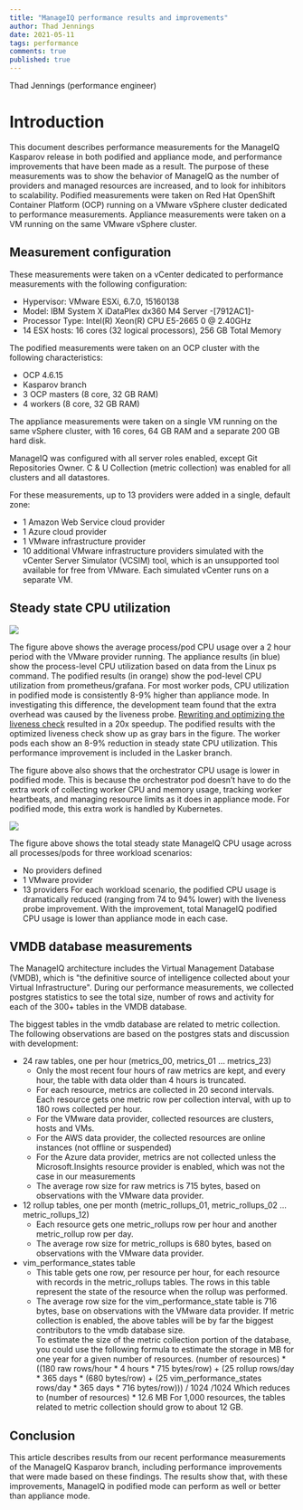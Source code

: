 ```yaml
---
title: "ManageIQ performance results and improvements"
author: Thad Jennings
date: 2021-05-11
tags: performance
comments: true
published: true
---
```


Thad Jennings (performance engineer)

# Introduction

This document describes performance measurements for the ManageIQ Kasparov release in both podified and appliance mode, and performance improvements that have been made as a result.  The purpose of these measurements was to show the behavior of ManageIQ as the number of providers and managed resources are increased, and to look for inhibitors to scalability.  Podified measurements were taken on Red Hat OpenShift Container Platform (OCP) running on a VMware vSphere cluster dedicated to performance measurements.  Appliance measurements were taken on a VM running on the same VMware vSphere cluster.  

## Measurement configuration

These measurements were taken on a vCenter dedicated to performance measurements with the following configuration:
* Hypervisor:		VMware ESXi, 6.7.0, 15160138
* Model:			IBM System X iDataPlex dx360 M4 Server -[7912AC1]-
* Processor Type:		Intel(R) Xeon(R) CPU E5-2665 0 @ 2.40GHz
* 14 ESX hosts: 		16 cores (32 logical processors), 256 GB Total Memory

The podified measurements were taken on an OCP cluster with the following characteristics:
* OCP 4.6.15
* Kasparov branch
* 3 OCP masters (8 core, 32 GB RAM)
* 4 workers (8 core, 32 GB RAM)

The appliance measurements were taken on a single VM running on the same vSphere cluster, with 16 cores, 64 GB RAM and a separate 200 GB hard disk.

ManageIQ was configured with all server roles enabled, except Git Repositories Owner.  C & U Collection (metric collection) was enabled for all clusters and all datastores.

For these measurements, up to 13 providers were added in a single, default zone:
* 1 Amazon Web Service cloud provider
* 1 Azure cloud provider
* 1 VMware infrastructure provider
* 10 additional VMware infrastructure providers simulated with the vCenter Server Simulator (VCSIM) tool, which is an unsupported tool available for free from VMware.  Each simulated vCenter runs on a separate VM.  

## Steady state CPU utilization
<img src="/assets/images/blog/PodSteadyStateCPU.png">

The figure above shows the average process/pod CPU usage over a 2 hour period with the VMware provider running.  The appliance results (in blue) show the process-level CPU utilization based on data from the Linux ps command.   The podified results (in orange) show the pod-level CPU utilization from prometheus/grafana.  For most worker pods, CPU utilization in podified mode is consistently 8-9% higher than appliance mode.  In investigating this difference, the development team found that the extra overhead was caused by the liveness probe.  [Rewriting and optimizing the liveness check](https://github.com/ManageIQ/manageiq-pods/pull/688) resulted in a 20x speedup.  The podified results with the optimized liveness check show up as gray bars in the figure.  The worker pods each show an 8-9% reduction in steady state CPU utilization.  This performance improvement is included in the Lasker branch. 

The figure above also shows that the orchestrator CPU usage is lower in podified mode.  This is because the orchestrator pod doesn’t have to do the extra work of collecting worker CPU and memory usage, tracking worker heartbeats, and managing resource limits as it does in appliance mode.  For podified mode, this extra work is handled by Kubernetes.

 <img src="/assets/images/blog/TotalSteadyStateCPU.png">

The figure above shows the total steady state ManageIQ CPU usage across all processes/pods for three workload scenarios:
* No providers defined
* 1 VMware provider
* 13 providers
For each workload scenario, the podified CPU usage is dramatically reduced (ranging from 74 to 94% lower) with the liveness probe improvement.  With the improvement, total ManageIQ podified CPU usage is lower than appliance mode in each case.

## VMDB database measurements
The ManageIQ architecture includes the Virtual Management Database (VMDB), which is "the definitive source of intelligence collected about your Virtual Infrastructure".  During our performance measurements, we collected postgres statistics to see the total size, number of rows and activity for each of the 300+ tables in the VMDB database.

The biggest tables in the vmdb database are related to metric collection.  The following observations are based on the postgres stats and discussion with development:
* 24 raw tables, one per hour (metrics_00, metrics_01 … metrics_23)
  * Only the most recent four hours of raw metrics are kept, and every hour, the table with data older than 4 hours is truncated.
  * For each resource, metrics are collected in 20 second intervals.  Each resource gets one metric row per collection interval, with up to 180 rows collected per hour.  
  * For the VMware data provider, collected resources are clusters, hosts and VMs.  
  * For the AWS data provider, the collected resources are online instances (not offline or suspended)
  * For the Azure data provider, metrics are not collected unless the Microsoft.Insights resource provider is enabled, which was not the case in our measurements
  * The average row size for raw metrics is 715 bytes, based on observations with the VMware data provider.
* 12 rollup tables, one per month (metric_rollups_01, metric_rollups_02 … metric_rollups_12)
  * Each resource gets one metric_rollups row per hour and another metric_rollup row per day.
  * The average row size for metric_rollups is 680 bytes, based on observations with the VMware data provider.
* vim_performance_states table
  * This table gets one row, per resource per hour, for each resource with records in the metric_rollups tables.  The rows in this table represent the state of the resource when the rollup was performed. 
  * The average row size for the vim_performance_state table is 716 bytes, base on observations with the VMware data provider.
If metric collection is enabled, the above tables will be by far the biggest contributors to the vmdb database size.  
To estimate the size of the metric collection portion of the database, you could use the following formula to estimate the storage in MB for one year for a given number of resources.
    (number of resources) * ((180 raw rows/hour * 4 hours * 715 bytes/row) +  (25 rollup rows/day  * 365 days * (680 bytes/row) + (25 vim_performance_states rows/day * 365 days * 716 bytes/row))) / 1024 /1024
Which reduces to 
    (number of resources) * 12.6 MB 
For 1,000 resources, the tables related to metric collection should grow to about 12 GB.

## Conclusion
This article describes results from our recent performance measurements of the ManageIQ Kasparov branch, including performance improvements that were made based on these findings.  The results show that, with these improvements, ManageIQ in podified mode can perform as well or better than appliance mode.
